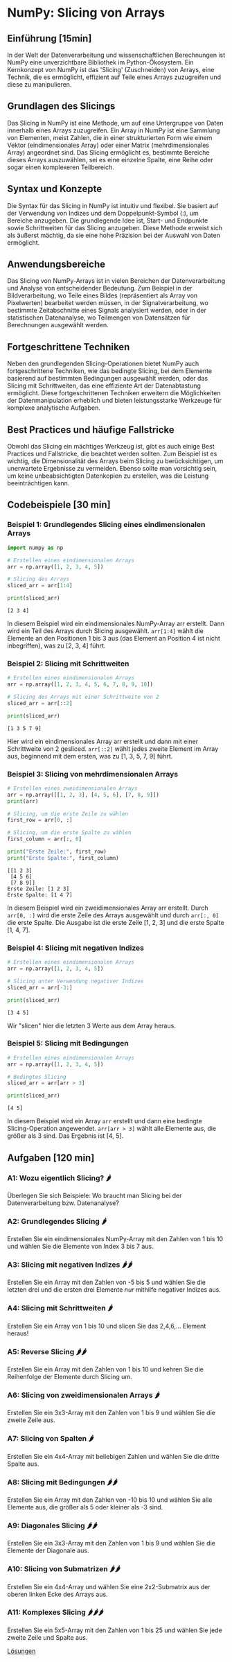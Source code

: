 # NumPy: Slicing von Arrays

## Einführung [15min]

In der Welt der Datenverarbeitung und wissenschaftlichen Berechnungen ist NumPy eine unverzichtbare Bibliothek im Python-Ökosystem. Ein Kernkonzept von NumPy ist das 'Slicing' (Zuschneiden) von Arrays, eine Technik, die es ermöglicht, effizient auf Teile eines Arrays zuzugreifen und diese zu manipulieren.


## Grundlagen des Slicings

Das Slicing in NumPy ist eine Methode, um auf eine Untergruppe von Daten innerhalb eines Arrays zuzugreifen. Ein Array in NumPy ist eine Sammlung von Elementen, meist Zahlen, die in einer strukturierten Form wie einem Vektor (eindimensionales Array) oder einer Matrix (mehrdimensionales Array) angeordnet sind. Das Slicing ermöglicht es, bestimmte Bereiche dieses Arrays auszuwählen, sei es eine einzelne Spalte, eine Reihe oder sogar einen komplexeren Teilbereich.


## Syntax und Konzepte

Die Syntax für das Slicing in NumPy ist intuitiv und flexibel. Sie basiert auf der Verwendung von Indizes und dem Doppelpunkt-Symbol (:), um Bereiche anzugeben. Die grundlegende Idee ist, Start- und Endpunkte sowie Schrittweiten für das Slicing anzugeben. Diese Methode erweist sich als äußerst mächtig, da sie eine hohe Präzision bei der Auswahl von Daten ermöglicht.

## Anwendungsbereiche

Das Slicing von NumPy-Arrays ist in vielen Bereichen der Datenverarbeitung und Analyse von entscheidender Bedeutung. Zum Beispiel in der Bildverarbeitung, wo Teile eines Bildes (repräsentiert als Array von Pixelwerten) bearbeitet werden müssen, in der Signalverarbeitung, wo bestimmte Zeitabschnitte eines Signals analysiert werden, oder in der statistischen Datenanalyse, wo Teilmengen von Datensätzen für Berechnungen ausgewählt werden.

## Fortgeschrittene Techniken

Neben den grundlegenden Slicing-Operationen bietet NumPy auch fortgeschrittene Techniken, wie das bedingte Slicing, bei dem Elemente basierend auf bestimmten Bedingungen ausgewählt werden, oder das Slicing mit Schrittweiten, das eine effiziente Art der Datenabtastung ermöglicht. Diese fortgeschrittenen Techniken erweitern die Möglichkeiten der Datenmanipulation erheblich und bieten leistungsstarke Werkzeuge für komplexe analytische Aufgaben.


## Best Practices und häufige Fallstricke

Obwohl das Slicing ein mächtiges Werkzeug ist, gibt es auch einige Best Practices und Fallstricke, die beachtet werden sollten. Zum Beispiel ist es wichtig, die Dimensionalität des Arrays beim Slicing zu berücksichtigen, um unerwartete Ergebnisse zu vermeiden. Ebenso sollte man vorsichtig sein, um keine unbeabsichtigten Datenkopien zu erstellen, was die Leistung beeinträchtigen kann.

## Codebeispiele [30 min]

### Beispiel 1: Grundlegendes Slicing eines eindimensionalen Arrays


```python
import numpy as np

# Erstellen eines eindimensionalen Arrays
arr = np.array([1, 2, 3, 4, 5])

# Slicing des Arrays
sliced_arr = arr[1:4]

print(sliced_arr)
```

    [2 3 4]


In diesem Beispiel wird ein eindimensionales NumPy-Array arr erstellt. Dann wird ein Teil des Arrays durch Slicing ausgewählt. `arr[1:4]` wählt die Elemente an den Positionen 1 bis 3 aus (das Element an Position 4 ist nicht inbegriffen), was zu [2, 3, 4] führt.

### Beispiel 2: Slicing mit Schrittweiten


```python
# Erstellen eines eindimensionalen Arrays
arr = np.array([1, 2, 3, 4, 5, 6, 7, 8, 9, 10])

# Slicing des Arrays mit einer Schrittweite von 2
sliced_arr = arr[::2]

print(sliced_arr)
```

    [1 3 5 7 9]


Hier wird ein eindimensionales Array arr erstellt und dann mit einer Schrittweite von 2 gesliced. `arr[::2]` wählt jedes zweite Element im Array aus, beginnend mit dem ersten, was zu [1, 3, 5, 7, 9] führt.

### Beispiel 3: Slicing von mehrdimensionalen Arrays


```python
# Erstellen eines zweidimensionalen Arrays
arr = np.array([[1, 2, 3], [4, 5, 6], [7, 8, 9]])
print(arr)

# Slicing, um die erste Zeile zu wählen
first_row = arr[0, :]

# Slicing, um die erste Spalte zu wählen
first_column = arr[:, 0]

print("Erste Zeile:", first_row)
print("Erste Spalte:", first_column)
```

    [[1 2 3]
     [4 5 6]
     [7 8 9]]
    Erste Zeile: [1 2 3]
    Erste Spalte: [1 4 7]


In diesem Beispiel wird ein zweidimensionales Array arr erstellt. Durch `arr[0, :]` wird die erste Zeile des Arrays ausgewählt und durch `arr[:, 0]` die erste Spalte. Die Ausgabe ist die erste Zeile [1, 2, 3] und die erste Spalte [1, 4, 7].

### Beispiel 4: Slicing mit negativen Indizes


```python
# Erstellen eines eindimensionalen Arrays
arr = np.array([1, 2, 3, 4, 5])

# Slicing unter Verwendung negativer Indizes
sliced_arr = arr[-3:]

print(sliced_arr)
```

    [3 4 5]


Wir "slicen" hier die letzten 3 Werte aus dem Array heraus.

### Beispiel 5: Slicing mit Bedingungen


```python
# Erstellen eines eindimensionalen Arrays
arr = np.array([1, 2, 3, 4, 5])

# Bedingtes Slicing
sliced_arr = arr[arr > 3]

print(sliced_arr)
```

    [4 5]


In diesem Beispiel wird ein Array `arr` erstellt und dann eine bedingte Slicing-Operation angewendet. `arr[arr > 3]` wählt alle Elemente aus, die größer als 3 sind. Das Ergebnis ist [4, 5].

## Aufgaben [120 min]

### A1: Wozu eigentlich Slicing? 🌶️

Überlegen Sie sich Beispiele: Wo braucht man Slicing bei der Datenverarbeitung bzw. Datenanalyse?

### A2: Grundlegendes Slicing 🌶️

Erstellen Sie ein eindimensionales NumPy-Array mit den Zahlen von 1 bis 10 und wählen Sie die Elemente von Index 3 bis 7 aus.

### A3: Slicing mit negativen Indizes 🌶️🌶️

Erstellen Sie ein Array mit den Zahlen von -5 bis 5 und wählen Sie die letzten drei und die ersten drei Elemente *nur* mithilfe negativer Indizes aus.

### A4: Slicing mit Schrittweiten 🌶️

Erstellen Sie ein Array von 1 bis 10 und slicen Sie das 2,4,6,... Element heraus!

### A5: Reverse Slicing 🌶️🌶️

Erstellen Sie ein Array mit den Zahlen von 1 bis 10 und kehren Sie die Reihenfolge der Elemente durch Slicing um.

### A6: Slicing von zweidimensionalen Arrays 🌶️

Erstellen Sie ein 3x3-Array mit den Zahlen von 1 bis 9 und wählen Sie die zweite Zeile aus.

### A7: Slicing von Spalten 🌶️

Erstellen Sie ein 4x4-Array mit beliebigen Zahlen und wählen Sie die dritte Spalte aus.

### A8: Slicing mit Bedingungen 🌶️🌶️

Erstellen Sie ein Array mit den Zahlen von -10 bis 10 und wählen Sie alle Elemente aus, die größer als 5 oder kleiner als -3 sind.

### A9: Diagonales Slicing 🌶️🌶️

Erstellen Sie ein 3x3-Array mit den Zahlen von 1 bis 9 und wählen Sie die Elemente der Diagonale aus.

### A10: Slicing von Submatrizen 🌶️🌶️

Erstellen Sie ein 4x4-Array und wählen Sie eine 2x2-Submatrix aus der oberen linken Ecke des Arrays aus.

### A11: Komplexes Slicing 🌶️🌶️🌶️

Erstellen Sie ein 5x5-Array mit den Zahlen von 1 bis 25 und wählen Sie jede zweite Zeile und Spalte aus.

[Lösungen](numpy_slicing_loesungen.md)
